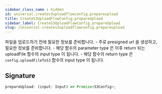 ```yaml
---
sidebar_class_name : hidden
id: universal.creates3uploadflowconfig.prepareupload
title: CreateS3UploadFlowConfig.prepareUpload
sidebar_label: CreateS3UploadFlowConfig.prepareUpload
slug: /universal.creates3uploadflowconfig.prepareupload
---
```






파일을 업로드하기 전에 필요한 정보를 준비합니다. - 주로 presigned url 을 생성하고, 필요한 정보를 준비합니다. - 해당 함수의 parameter type 은 이후 return 되는 uploadFile 함수의 input type 이 됩니다. - 해당 함수의 return type 은 `config.uploadFileToS3` 함수의 input type 이 됩니다.

## Signature

```typescript
prepareUpload: (input: Input) => Promise<S3Config>;
```
